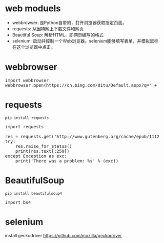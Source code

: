 # web moduels
* webbrowser: 是Python自带的，打开浏览器获取指定页面。
* requests: 从因特网上下载文件和网页
* Beautiful Soup: 解析HTML，即网页编写的格式
* selenium: 启动并控制一个Web浏览器。selenium能够填写表单，并模拟鼠标在这个浏览器中点击。

# webbrowser
<pre>
import webbrowser
webbrowser.open(https://cn.bing.com/ditu/Default.aspx?q=' + address)
</pre>

# requests
`pip install requests`
<pre>
import requests

res = requests.get('http://www.gutenberg.org/cache/epub/1112/pg1112.txt')
try:
    res.raise_for_status()
    print(res.text[:250])
except Exception as exc:
	print('There was a problem: %s' % (exc))
</pre>

# BeautifulSoup
`pip install beautifulsoup4`
<pre>
import bs4
</pre>

# selenium
install geckodriver
https://github.com/mozilla/geckodriver
